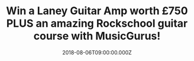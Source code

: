 ---
campaign-uuid: "c-de7b746d-3f1c-46db-b12e-ef2216d2df87"
type: "Competition"
category: "Music"
date: "2018-08-06T09:00:00.000Z"
end-date: "2018-09-06T23:59:00.000Z"
disable-form: false
is_promoted: false
has_entry_page: true
title: "Win a Laney Guitar Amp worth £750 PLUS an amazing Rockschool guitar course\
  \ with MusicGurus!"
competition-description: "<p>The #1 place to learn music online MusicGurus is giving\
  \ away an incredible prize for a music-lover: a Laney Guitar Amp worth £750 PLUS\
  \ an amazing Rockschool guitar course which includes many lessons!</p> \r\n<p>Whether\
  \ you’re a beginner or improver, enter now to win this amazing prize and get on\
  \ your way to becoming a rockstar with MusicGurus!</p>"
hero-header: "Win a Laney Guitar Amp worth £750 PLUS an amazing Rockschool guitar\
  \ course with MusicGurus!"
terms-confirmation: "N/A"
banner-img: "https://assets.expresslyapp.com/asset-a77ecefb-ac57-4f18-ba0f-ce1e05bc0932.jpg"
logo-left-href: "https://www.musicgurus.com/"
logo-left-image: "https://assets.expresslyapp.com/asset-78f189a4-1ce3-4c02-85c0-e96cd9039121.jpg"
logo-left-title: "MusicGurus"
bg-image-hero: "https://assets.expresslyapp.com/asset-af9c33d1-e150-489e-806a-e4f9bd209f54.png"
bg-image-first: "https://assets.expresslyapp.com/asset-5a84546f-b987-4982-8fc9-f02cf5255e59.png"
bg-image-second: "https://assets.expresslyapp.com/asset-e08839e6-ea44-48d7-a1a7-3601208ad948.png"
bg-image-third: "https://assets.expresslyapp.com/asset-e7ba9ed6-f4fe-43a5-86e0-443433dad640.png"
section1-content: "MusicGurus.com is the #1 place to learn music online. Whether you’\
  re just starting out or already an experienced musician, choose from 1000s of video\
  \ lessons across a range of instruments and styles taught by top teachers and contemporary\
  \ stars such as Katie Melua, Everything Everything and Radiohead."
section2-content: "<p>Students can learn anything from piano to electronic music production\
  \ with HD video lessons and get 1-2-1 personalized tutoring from awesome teachers\
  \ anytime, anywhere.</p>\r\n<p>What’s even better is that MusicGurus have just released\
  \ a new guitar course with Rockschool, who are the global leaders in contemporary\
  \ music education and exams and you can take a course for free as part of this awesome\
  \ prize!</p>"
section3-content: "<p>If you’re liking what you’re hearing… get ready to become a\
  \ rockstar because NME AAA is partnering with MusicGurus to give one lucky winner\
  \ a Laney GH30R-112 amp worth £750 plus a free Rockschool guitar course at a level\
  \ that suits you from beginner to advanced!</p>\r\n<p>Enter the form below and show\
  \ your inner musician with MusicGurus and this amazing prize!</p>\r\n<p>Good luck!</p>"
entry-title: "Win a Laney Guitar Amp worth £750 PLUS an amazing Rockschool guitar\
  \ course with MusicGurus!"
entry-content: "Enter the draw to win a Laney Guitar Amp worth £750 and amazing Rockschool\
  \ guitar course with MusicGurus by completing the form below before 23:59 on 6th\
  \ of September 2018."
has-winner: false
prize-description: "A Laney Guitar Amp worth £750 PLUS plus a free Rockschool guitar\
  \ course which includes many lessons."
special-conditions: "Multiple entries are allowed up to one every day."
country-restrictions:
- "GB"
---
